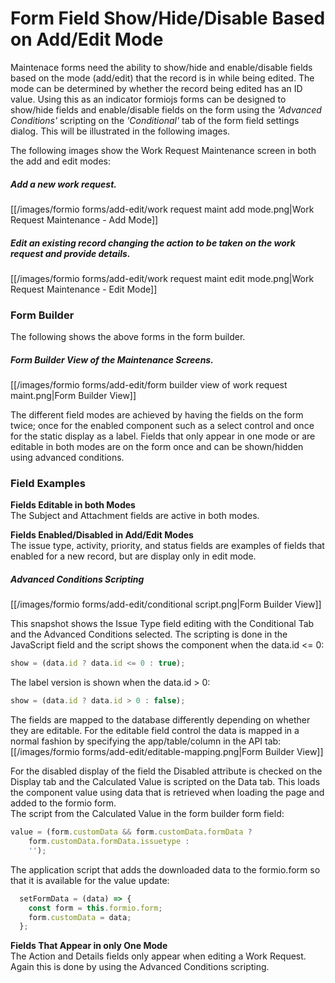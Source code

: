 # Form Field Show/Hide/Disable Based on Add/Edit Mode

Maintenace forms need the ability to show/hide and enable/disable fields based on the mode (add/edit) that the record
is in while being edited.  The mode can be determined by whether the record being edited has an ID value.  Using this as
an indicator formiojs forms can be designed to show/hide fields and enable/disable fields on the form using the 
_'Advanced Conditions'_ scripting on the _'Conditional'_ tab of the form field settings dialog.  This will be illustrated in
the following images.

The following images show the Work Request Maintenance screen in both the add and edit modes:

##### Add a new work request.   
[[/images/formio forms/add-edit/work request maint add mode.png|Work Request Maintenance - Add Mode]]  
##### Edit an existing record changing the action to be taken on the work request and provide details.    
[[/images/formio forms/add-edit/work request maint edit mode.png|Work Request Maintenance - Edit Mode]]   

### Form Builder 

The following shows the above forms in the form builder.

##### Form Builder View of the Maintenance Screens.    
[[/images/formio forms/add-edit/form builder view of work request maint.png|Form Builder View]]   

The different field modes are achieved by having the fields on the form twice; once for the enabled component such as
a select control and once for the static display as a label.  Fields that only appear in one mode or are editable in 
both modes are on the form once and can be shown/hidden using advanced conditions.

### Field Examples

__Fields Editable in both Modes__  
The Subject and Attachment fields are active in both modes.

__Fields Enabled/Disabled in Add/Edit Modes__   
The issue type, activity, priority, and status fields are examples of fields that enabled for a new record, but are
display only in edit mode.  

##### Advanced Conditions Scripting
[[/images/formio forms/add-edit/conditional script.png|Form Builder View]] 

This snapshot shows the Issue Type field editing with the Conditional Tab and the Advanced Conditions selected.
  The scripting is done in the JavaScript field and the script shows the component when the data.id <= 0:
``` javascript
show = (data.id ? data.id <= 0 : true);
```
The label version is shown when the data.id > 0:
``` javascript
show = (data.id ? data.id > 0 : false);
```
The fields are mapped to the database differently depending on whether they are editable.  For the editable field
control the data is mapped in a normal fashion by specifying the app/table/column in the API tab:
[[/images/formio forms/add-edit/editable-mapping.png|Form Builder View]] 

For the disabled display of the field the Disabled attribute is checked on the Display tab and the Calculated Value is
scripted on the Data tab.  This loads the component value using data that is retrieved when loading the page and added 
to the formio form.   
The script from the Calculated Value in the form builder form field:
``` javascript
value = (form.customData && form.customData.formData ?
	form.customData.formData.issuetype :
	'');
```
The application script that adds the downloaded data to the formio.form so that it is available for the value update:
``` javascript
  setFormData = (data) => {
    const form = this.formio.form;
    form.customData = data;
  };
```


__Fields That Appear in only One Mode__   
The Action and Details fields only appear when editing a Work Request.  Again this is done by using the Advanced 
Conditions scripting.


  
